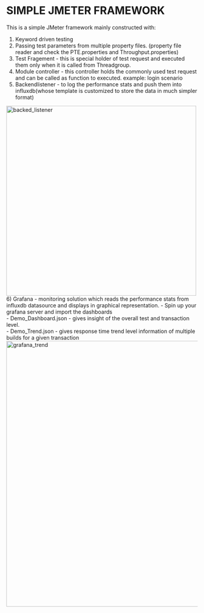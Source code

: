 # SIMPLE JMETER FRAMEWORK

This is a simple JMeter framework mainly constructed with:
  1) Keyword driven testing
  2) Passing test parameters from multiple property files. (property file reader and check the PTE.properties and Throughput.properties)
  3) Test Fragement - this is special holder of test request and executed them only when it is called from Threadgroup.
  4) Module controller - this controller holds the commonly used test request and can be called as function to executed. example: login scenario
  5) Backendlistener - to log the performance stats and push them into influxdb(whose template is customized to store the data in much simpler format)
  <img width="500" alt="backed_listener" src="https://user-images.githubusercontent.com/44027805/98073300-72c41680-1e81-11eb-8b4e-c27cc340be4f.PNG">
  6) Grafana - monitoring solution which reads the performance stats from influxdb datasource and displays in graphical representation.
      - Spin up your grafana server and import the dashboards<br>
        - Demo_Dashboard.json - gives insight of the overall test and transaction level.<br>
        - Demo_Trend.json - gives response time trend level information of multiple builds for a given transaction<br>
        <img width="700" alt="grafana_trend" src="https://user-images.githubusercontent.com/44027805/98113058-8b055700-1ebc-11eb-88cc-90282f2251b9.PNG">
